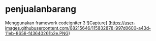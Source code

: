 # penjualanbarang
Menggunakan framework codeigniter 3
[](url)
![Capture]
(https://user-images.githubusercontent.com/68215646/115832878-997d0600-a43d-11eb-8658-f43640261b2e.PNG)
